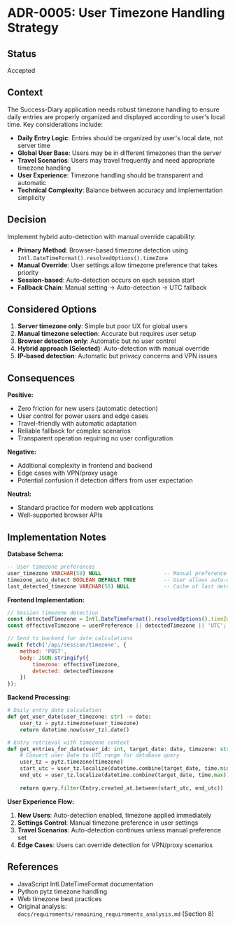 # ADR-0005: User Timezone Handling Strategy

## Status

Accepted

## Context

The Success-Diary application needs robust timezone handling to ensure daily entries are properly organized and displayed according to user's local time. Key considerations include:

- **Daily Entry Logic**: Entries should be organized by user's local date, not server time
- **Global User Base**: Users may be in different timezones than the server
- **Travel Scenarios**: Users may travel frequently and need appropriate timezone handling
- **User Experience**: Timezone handling should be transparent and automatic
- **Technical Complexity**: Balance between accuracy and implementation simplicity

## Decision

Implement hybrid auto-detection with manual override capability:

- **Primary Method**: Browser-based timezone detection using `Intl.DateTimeFormat().resolvedOptions().timeZone`
- **Manual Override**: User settings allow timezone preference that takes priority
- **Session-based**: Auto-detection occurs on each session start
- **Fallback Chain**: Manual setting → Auto-detection → UTC fallback

## Considered Options

1. **Server timezone only**: Simple but poor UX for global users
2. **Manual timezone selection**: Accurate but requires user setup
3. **Browser detection only**: Automatic but no user control
4. **Hybrid approach (Selected)**: Auto-detection with manual override
5. **IP-based detection**: Automatic but privacy concerns and VPN issues

## Consequences

**Positive:**
- Zero friction for new users (automatic detection)
- User control for power users and edge cases
- Travel-friendly with automatic adaptation
- Reliable fallback for complex scenarios
- Transparent operation requiring no user configuration

**Negative:**
- Additional complexity in frontend and backend
- Edge cases with VPN/proxy usage
- Potential confusion if detection differs from user expectation

**Neutral:**
- Standard practice for modern web applications
- Well-supported browser APIs

## Implementation Notes

**Database Schema:**
```sql
-- User timezone preferences
user_timezone VARCHAR(50) NULL                    -- Manual preference (e.g., 'America/New_York')
timezone_auto_detect BOOLEAN DEFAULT TRUE         -- User allows auto-detection
last_detected_timezone VARCHAR(50) NULL           -- Cache of last detected timezone
```

**Frontend Implementation:**
```javascript
// Session timezone detection
const detectedTimezone = Intl.DateTimeFormat().resolvedOptions().timeZone;
const effectiveTimezone = userPreference || detectedTimezone || 'UTC';

// Send to backend for date calculations
await fetch('/api/session/timezone', {
    method: 'POST',
    body: JSON.stringify({ 
        timezone: effectiveTimezone, 
        detected: detectedTimezone 
    })
});
```

**Backend Processing:**
```python
# Daily entry date calculation
def get_user_date(user_timezone: str) -> date:
    user_tz = pytz.timezone(user_timezone)
    return datetime.now(user_tz).date()

# Entry retrieval with timezone context
def get_entries_for_date(user_id: int, target_date: date, timezone: str):
    # Convert user date to UTC range for database query
    user_tz = pytz.timezone(timezone)
    start_utc = user_tz.localize(datetime.combine(target_date, time.min)).astimezone(pytz.UTC)
    end_utc = user_tz.localize(datetime.combine(target_date, time.max)).astimezone(pytz.UTC)
    
    return query.filter(Entry.created_at.between(start_utc, end_utc))
```

**User Experience Flow:**
1. **New Users**: Auto-detection enabled, timezone applied immediately
2. **Settings Control**: Manual timezone preference in user settings
3. **Travel Scenarios**: Auto-detection continues unless manual preference set
4. **Edge Cases**: Users can override detection for VPN/proxy scenarios

## References

- JavaScript Intl.DateTimeFormat documentation
- Python pytz timezone handling
- Web timezone best practices
- Original analysis: `docs/requirements/remaining_requirements_analysis.md` (Section 8)